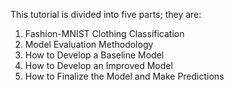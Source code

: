 This tutorial is divided into five parts; they are:

1. Fashion-MNIST Clothing Classification
2. Model Evaluation Methodology
3. How to Develop a Baseline Model
4. How to Develop an Improved Model
5. How to Finalize the Model and Make Predictions
